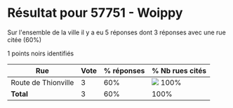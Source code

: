 # Résultat pour 57751 - Woippy

Sur l'ensemble de la ville il y a eu 5 réponses dont 3 réponses avec une rue citée (60%)

1 points noirs identifiés

| Rue | Vote | % réponses | % Nb rues cités|
|-----|------|------------|----------------|
| Route de Thionville | 3 | 60% | <img src="../../img/bar_100.gif" />&nbsp;100%|
| **Total** | 3 | 60% | 100%|
